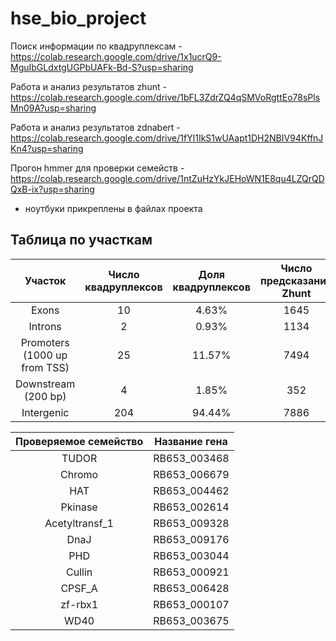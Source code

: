 # hse_bio_project

Поиск информации по квадруплексам - https://colab.research.google.com/drive/1x1ucrQ9-MguIbGLdxtgUGPbUAFk-Bd-S?usp=sharing

Работа и анализ результатов zhunt - https://colab.research.google.com/drive/1bFL3ZdrZQ4qSMVoRgttEo78sPlsMn09A?usp=sharing

Работа и анализ результатов zdnabert - https://colab.research.google.com/drive/1fYl1IkS1wUAapt1DH2NBIV94KffnJKn4?usp=sharing

Прогон hmmer для проверки семейств - https://colab.research.google.com/drive/1ntZuHzYkJEHoWN1E8qu4LZQrQDQxB-ix?usp=sharing

+ ноутбуки прикреплены в файлах проекта

## Таблица по участкам
|Участок|Число квадруплексов|Доля квадруплексов|Число предсказаний Zhunt|Доля предсказаний Zhunt|Число предсказаний ZDNABERT|Доля предсказаний ZDNABERT|
|:------:|:--:|:--:|:--:|:--:|:--:|:--:|
|Exons | 10 | 4.63% | 1645 | 15.52% | 3 | 42.86% |
|Introns | 2 | 0.93% | 1134 | 10.7% | 0 | 0% |
|Promoters (1000 up from TSS) | 25 | 11.57% | 7494 | 70.71% | 2 | 28.57% |
|Downstream (200 bp) | 4 | 1.85% | 352 | 3.32% | 1 | 14.29% | 
|Intergenic | 204 | 94.44% | 7886 | 74.41% | 4 | 57.14% |


|Проверяемое семейство|Название гена|
|:------:|:--:|
|TUDOR |  RB653_003468 |
|Chromo | RB653_006679 | 
|HAT  | RB653_004462 |
|Pkinase | RB653_002614 |
|Acetyltransf_1 |RB653_009328 |
|DnaJ | RB653_009176|
|PHD | RB653_003044|
|Cullin | RB653_000921 |
|CPSF_A| RB653_006428|
|zf-rbx1 |RB653_000107|
|WD40 | RB653_003675|
